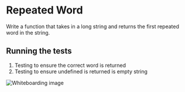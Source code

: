 # Repeated Word

Write a function that takes in a long string and returns the first repeated word in the string.

## Running the tests

1. Testing to ensure the correct word is returned
2. Testing to ensure undefined is returned is empty string

![Whiteboarding image](assets/repeated-word.jpeg)